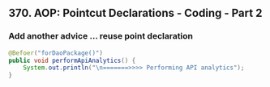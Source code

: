 ## 370. AOP: Pointcut Declarations - Coding - Part 2

### Add another advice ... reuse point declaration 

```java
@Befoer("forDaoPackage()")
public void performApiAnalytics() {
    System.out.println("\n=======>>>> Performing API analytics");
}
```